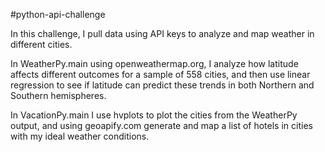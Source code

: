 #python-api-challenge

In this challenge, I pull data using API keys to analyze and map weather in different cities.

In WeatherPy.main using openweathermap.org, I analyze how latitude affects different outcomes for a sample of 558 cities, and then use linear regression to see if latitude can predict these trends in both Northern and Southern hemispheres.

In VacationPy.main I use hvplots to plot the cities from the WeatherPy output, and using geoapify.com generate and map a list of hotels in cities with my ideal weather conditions.
